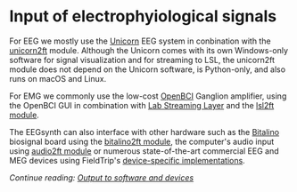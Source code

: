 # Input of electrophyiological signals

For EEG we mostly use the [Unicorn](https://www.unicorn-bi.com) EEG system in conbination with the [unicorn2ft](../src/module/unicorn2ft) module. Although the Unicorn comes with its own Windows-only software for signal visualization and for streaming to LSL, the unicorn2ft module does not depend on the Unicorn software, is Python-only, and also runs on macOS and Linux.

For EMG we commonly use the low-cost [OpenBCI](http://openbci.org/) Ganglion amplifier, using the OpenBCI GUI in combination with [Lab Streaming Layer](https://github.com/sccn/labstreaminglayer) and the [lsl2ft module](../src/module/lsl2ft).

The EEGsynth can also interface with other hardware such as the [Bitalino](https://bitalino.com) biosignal board using the [bitalino2ft module](../src/module/bitalino2ft), the computer's audio input using [audio2ft module](../src/module/audio2ft) or numerous state-of-the-art commercial EEG and MEG devices using FieldTrip's [device-specific implementations](http://www.fieldtriptoolbox.org/development/realtime/implementation).

_Continue reading: [Output to software and devices](output.md)_
